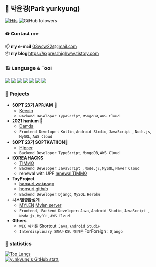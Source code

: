 ## 💁 박윤경(Park yunkyung)
[![Hits](https://hits.seeyoufarm.com/api/count/incr/badge.svg?url=https%3A%2F%2Fgithub.com%2Fexpresshighway%2Fhit-counter&count_bg=%23ACDEFF&title_bg=%2391D1FF&icon=&icon_color=%23E7E7E7&title=hits&edge_flat=false)](https://hits.seeyoufarm.com)
![GitHub followers](https://img.shields.io/github/followers/expresshighway?style=social)
<br>
### ☎️ Contact me
📫 **my e-mail** 03wow22@gmail.com
<br>
📦 **my blog** https://expresshighway.tistory.com

### 🏗️ Language & Tool
<img src="https://img.shields.io/badge/Python-3766AB?style=flat-square&logo=Python&logoColor=white"/></a>
<img src="https://img.shields.io/badge/Java-FF8000?style=flat-square&logo=Java&logoColor=white"/></a>
<img src="https://img.shields.io/badge/Kotlin-04B404?style=flat-square&logo=Kotlin&logoColor=white"/></a>
<img src="https://img.shields.io/badge/Javascript-F7FE2E?style=flat-square&logo=Javascript&logoColor=black"/></a>
<img src="https://img.shields.io/badge/TypeScript-2E9AFE?style=flat-square&logo=TypeScript&logoColor=white"/></a>
<img src="https://img.shields.io/badge/node.js-6E6E6E?style=flat-square&logo=node.js&logoColor=green"/></a>
<img src="https://img.shields.io/badge/Android-01DF01?style=flat-square&logo=Android&logoColor=white"/></a>

### :hatched_chick: Projects
- **SOPT 28기 APPJAM** 🥇
  - [Keepin](https://linktr.ee/keepin.official)
  - `Backend Developer`: `TypeScript`, `MongoDB`, `AWS Cloud`
- **2021 hanium** 🏅 
  - [Damda](https://github.com/team-damda/Damda-Android)
  - `Frontend Developer`: `Kotlin`, `Android Studio`, `JavaScript `, `Node.js`, `MySQL`, `AWS Cloud`
- **SOPT 28기 SOPTKATHON**🥇
  - [Hipper](https://github.com/SOPTAKTHON/Hipper_server)
  - `Backend Developer`: `TypeScript`, `MongoDB`, `AWS Cloud`
- **KOREA HACKS**
  - [TIMMO](https://github.com/koreahacks/2021-songjas-backend)
  - `Backend Developer`: `JavaScript `, `Node.js`, `MySQL`, `Naver Cloud`
  - renewal with UPF [renewal TIMMO](https://github.com/team-timmo/timmo-android)
- **ToyProject**
  - [honsuri webpage](https://vigilant-bassi-96f0ac.netlify.app/)
  - [honsuri github](https://github.com/liketoy/honsuri-backend)
  - `Backend Developer`: `Django`, `MySQL`, `Heroku`
- **시스템종합설계**
  - [MYLEN](https://github.com/soo5717/2020-Mylen-Android) [Mylen server](https://github.com/soo5717/2020-Mylen-Server)
  - `Frontend, Backend Developer`: `Java`, `Android Studio`, `JavaScript `, `Node.js`, `MySQL`, `AWS Cloud`
- **Others**
  - `WIC 해커톤` Shortcut: `Java`, `Android Studio`
  - `Interdisplinary SMWU-KSU 해커톤` ForForeign : `Django`
### 🌱 statistics
[![Top Langs](https://github-readme-stats.vercel.app/api/top-langs/?username=expresshighway&layout=compact)](https://github.com/expresshighway/github-readme-stats)
<br>
[![yunkyung's GitHub stats](https://github-readme-stats.vercel.app/api?username=expresshighway&show_icons=true&theme=tokyonight)](https://github.com/expresshighway/github-readme-stats)
